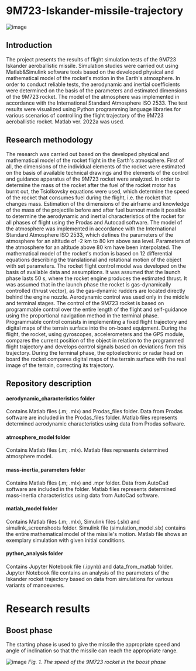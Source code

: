 # 9M723-Iskander-missile-trajectory
![image](https://user-images.githubusercontent.com/118617819/210845000-a1477696-95df-4cc5-beb9-3b962e8b5ccd.png)

## Introduction 
The project presents the results of flight simulation tests of the 9M723 Iskander aeroballistic missile. Simulation studies were carried out using Matlab&Simulink software tools based on the developed physical and mathematical model of the rocket's motion in the Earth's atmosphere. In order to conduct reliable tests, the aerodynamic and inertial coefficients were determined on the basis of the parameters and estimated dimensions of the 9M723 rocket. The model of the atmosphere was implemented in accordance with the International Standard Atmosphere ISO 2533. The test results were visualized using Python programming language libraries for various scenarios of controlling the flight trajectory of the 9M723 aeroballistic rocket. Matlab ver. 2022a was used.
## Research methodology
The research was carried out based on the developed physical and mathematical model of the rocket flight in the Earth's atmosphere.
First of all, the dimensions of the individual elements of the rocket were estimated on the basis of available technical drawings and the elements of the control and guidance apparatus of the 9M723 rocket were analyzed. In order to determine the mass of the rocket after the fuel of the rocket motor has burnt out, the Tsiolkovsky equations were used, which determine the speed of the rocket that consumes fuel during the flight, i.e. the rocket that changes mass. Estimation of the dimensions of the airframe and knowledge of the mass of the projectile before and after fuel burnout made it possible to determine the aerodynamic and inertial characteristics of the rocket for all phases of flight using the Prodas and Autocad software. The model of the atmosphere was implemented in accordance with the International Standard Atmosphere ISO 2533, which defines the parameters of the atmosphere for an altitude of -2 km to 80 km above sea level. Parameters of the atmosphere for an altitude above 80 km have been interpolated. The mathematical model of the rocket's motion is based on 12 differential equations describing the translational and rotational motion of the object with set parameters.
The rocket flight control model was developed on the basis of available data and assumptions. It was assumed that the launch phase lasts 50 s, where the rocket engine produces the estimated thrust. It was assumed that in the launch phase the rocket is gas-dynamically controlled (thrust vector), as the gas-dynamic rudders are located directly behind the engine nozzle. Aerodynamic control was used only in the middle and terminal stages. The control of the 9M723 rocket is based on programmable control over the entire length of the flight and self-guidance using the proportional navigation method in the terminal phase.
Programmable control consists in implementing a fixed flight trajectory and digital maps of the terrain surface into the on-board equipment. During the flight, the rocket, using gyroscopes, accelerometers and the GPS module, compares the current position of the object in relation to the programmed flight trajectory and develops control signals based on deviations from this trajectory. During the terminal phase, the optoelectronic or radar head on board the rocket compares digital maps of the terrain surface with the real image of the terrain, correcting its trajectory.
## Repository description
#### aerodynamic_characteristics folder
Contains Matlab files (.m; .mlx) and Prodas_files folder. Data from Prodas software are included in the Prodas_files folder. Matlab files represents determined aerodynamic characteristics using data from Prodas software.
#### atmosphere_model folder
Contains Matlab files (.m; .mlx). Matlab files represents determined atmosphere model.
#### mass-inertia_parameters folder
Contains Matlab files (.m; .mlx) and .mpr folder. Data from AutoCad software are included in the folder. Matlab files represents determined mass-inertia characteristics using data from AutoCad software.
#### matlab_model folder 
Contains Matlab files (.m; .mlx), Simulink files (.slx) and simulink_screenshoots folder. Simulink file (simulation_model.slx) contains the entire mathematical model of the missile's motion. Matlab file shows an exemplary simulation with given initial conditions.
#### python_analysis folder
Contains Jupyter Notebook file (.ipynb) and data_from_matlab folder. Jupyter Notebook file contains an analysis of the parameters of the Iskander rocket trajectory based on data from simulations for various variants of manoeuvres.
# Research results
## Boost phase
The starting phase is used to give the missile the appropriate speed and angle of inclination so that the missile can reach the appropriate range.

![image](https://user-images.githubusercontent.com/118617819/211163858-22f2be8e-9653-4859-9e2c-41fc7bb2e82f.png)
          *Fig. 1. The speed of the 9M723 rocket in the boost phase*
